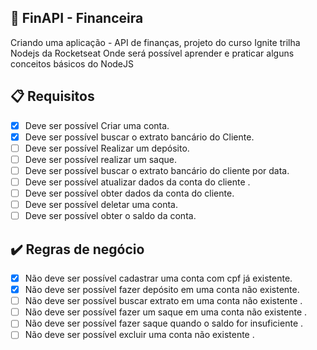 ## :dart: FinAPI - Financeira

Criando uma aplicação - API de finanças, projeto do curso Ignite trilha Nodejs da Rocketseat
Onde será possível aprender e praticar alguns conceitos básicos do NodeJS

## :clipboard: Requisitos

- [x] Deve ser possível Criar uma conta.
- [x] Deve ser possível buscar o extrato bancário do Cliente.
- [ ] Deve ser possível Realizar um depósito.
- [ ] Deve ser possível realizar um saque.
- [ ] Deve ser possível buscar o extrato bancário do cliente por data.
- [ ] Deve ser possível atualizar dados da conta do cliente .
- [ ] Deve ser possível obter dados da conta do cliente.
- [ ] Deve ser possível deletar uma conta.
- [ ] Deve ser possível obter o saldo da conta.

## :heavy_check_mark: Regras de negócio

- [x] Não deve ser possível cadastrar uma conta com cpf já existente.
- [x] Não deve ser possível fazer depósito em uma conta não existente.
- [ ] Não deve ser possível buscar extrato em uma conta não existente .
- [ ] Não deve ser possível fazer um saque em uma conta não existente .
- [ ] Não deve ser possível fazer saque quando o saldo for insuficiente .
- [ ] Não deve ser possível excluir uma conta não existente .